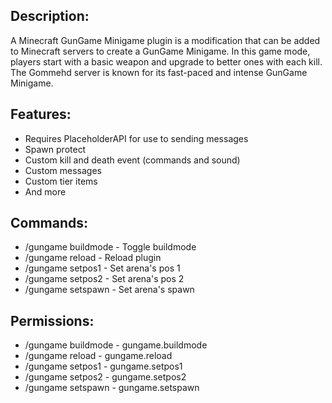 ## Description:
A Minecraft GunGame Minigame plugin is a modification that can be added to Minecraft servers to create a GunGame Minigame. In this game mode, players start with a basic weapon and upgrade to better ones with each kill. The Gommehd server is known for its fast-paced and intense GunGame Minigame.

## Features:
<ul>
  <li>Requires PlaceholderAPI for use to sending messages</li>
  <li>Spawn protect</li>
  <li>Custom kill and death event (commands and sound)</li>
  <li>Custom messages</li>
  <li>Custom tier items</li>
  <li>And more</li>
</ul>

## Commands:
<ul>
  <li>/gungame buildmode - Toggle buildmode</li>
  <li>/gungame reload - Reload plugin</li>
  <li>/gungame setpos1 - Set arena's pos 1</li>
  <li>/gungame setpos2 - Set arena's pos 2</li>
  <li>/gungame setspawn - Set arena's spawn</li>
</ul>

## Permissions:
<ul>
  <li>/gungame buildmode - gungame.buildmode</li>
  <li>/gungame reload - gungame.reload</li>
  <li>/gungame setpos1 - gungame.setpos1</li>
  <li>/gungame setpos2 - gungame.setpos2</li>
  <li>/gungame setspawn - gungame.setspawn</li>
</ul
<br>
